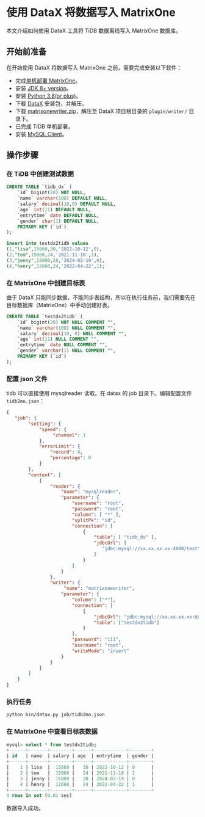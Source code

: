 # 使用 DataX 将数据写入 MatrixOne

本文介绍如何使用 DataX 工具将 TiDB 数据离线写入 MatrixOne 数据库。

## 开始前准备

在开始使用 DataX 将数据写入 MatrixOne 之前，需要完成安装以下软件：

- 完成[单机部署 MatrixOne](https://docs.matrixorigin.cn/1.2.2/MatrixOne/Get-Started/install-standalone-matrixone/)。
- 安装 [JDK 8+ version](https://www.oracle.com/sg/java/technologies/javase/javase8-archive-downloads.html)。
- 安装 [Python 3.8(or plus)](https://www.python.org/downloads/)。
- 下载 [DataX](https://datax-opensource.oss-cn-hangzhou.aliyuncs.com/202210/datax.tar.gz) 安装包，并解压。
- 下载 [matrixonewriter.zip](https://community-shared-data-1308875761.cos.ap-beijing.myqcloud.com/artwork/docs/develop/Computing-Engine/datax-write/matrixonewriter.zip)，解压至 DataX 项目根目录的 `plugin/writer/` 目录下。
- 已完成 TiDB 单机部署。
- 安装 <a href="https://dev.mysql.com/downloads/mysql" target="_blank">MySQL Client</a>。

## 操作步骤

### 在 TiDB 中创建测试数据

```sql
CREATE TABLE `tidb_dx` (
    `id` bigint(20) NOT NULL,
    `name` varchar(100) DEFAULT NULL,
    `salary` decimal(10,0) DEFAULT NULL,
    `age` int(11) DEFAULT NULL,
    `entrytime` date DEFAULT NULL,
    `gender` char(1) DEFAULT NULL,
    PRIMARY KEY (`id`)
);

insert into testdx2tidb values
(1,"lisa",15660,30,'2022-10-12',0),
(2,"tom",15060,24,'2021-11-10',1),
(3,"jenny",15000,28,'2024-02-19',0),
(4,"henry",12660,24,'2022-04-22',1);
```

### 在 MatrixOne 中创建目标表

由于 DataX 只能同步数据，不能同步表结构，所以在执行任务前，我们需要先在目标数据库（MatrixOne）中手动创建好表。

```sql
CREATE TABLE `testdx2tidb` (
    `id` bigint(20) NOT NULL COMMENT "",
    `name` varchar(100) NULL COMMENT "",
    `salary` decimal(10, 0) NULL COMMENT "",
    `age` int(11) NULL COMMENT "",
    `entrytime` date NULL COMMENT "",
    `gender` varchar(1) NULL COMMENT "",
    PRIMARY KEY (`id`)
);
```

### 配置 json 文件

tidb 可以直接使用 mysqlreader 读取。在 datax 的 job 目录下。编辑配置文件 `tidb2mo.json`：

```json
{
   "job": {
        "setting": {
            "speed": {
                 "channel": 1
            },
            "errorLimit": {
                "record": 0,
                "percentage": 0
            }
        },
        "content": [
            {
                "reader": {
                    "name": "mysqlreader",
                    "parameter": {
                        "username": "root",
                        "password": "root",
                        "column": [ "*" ],
                        "splitPk": "id",
                        "connection": [
                            {
                                "table": [ "tidb_dx" ],
                                "jdbcUrl": [
                                   "jdbc:mysql://xx.xx.xx.xx:4000/test"
                                ]
                            }
                        ]
                    }
                },
                "writer": {
                     "name": "matrixonewriter",
                    "parameter": {
                        "column": ["*"],
                        "connection": [
                            {
                                "jdbcUrl": "jdbc:mysql://xx.xx.xx.xx:6001/test",
                                "table": ["testdx2tidb"]
                            }
                        ],
                        "password": "111",
                        "username": "root",
                        "writeMode": "insert"
                    }
                }
            }
        ]
    }
}
```

### 执行任务

```bash
python bin/datax.py job/tidb2mo.json
```

### 在 MatrixOne 中查看目标表数据

```sql
mysql> select * from testdx2tidb;
+------+-------+--------+------+------------+--------+
| id   | name  | salary | age  | entrytime  | gender |
+------+-------+--------+------+------------+--------+
|    1 | lisa  |  15660 |   30 | 2022-10-12 | 0      |
|    2 | tom   |  15060 |   24 | 2021-11-10 | 1      |
|    3 | jenny |  15000 |   28 | 2024-02-19 | 0      |
|    4 | henry |  12660 |   24 | 2022-04-22 | 1      |
+------+-------+--------+------+------------+--------+
4 rows in set (0.01 sec)
```

数据导入成功。